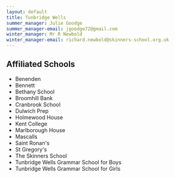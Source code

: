 ```yaml
---
layout: default
title: Tunbridge Wells
summer_manager: Julie Goodge
summer_manager-email: jgoodge72@gmail.com
winter_manager: Mr R Newbold
winter_manager-email: richard.newbold@skinners-school.org.uk
---
```


## Affiliated Schools

- Benenden
- Bennett
- Bethany School
- Broomhill Bank
- Cranbrook School
- Dulwich Prep
- Holmewood House
- Kent College
- Marlborough House
- Mascalls
- Saint Ronan's
- St Gregory's
- The Skinners School
- Tunbridge Wells Grammar School for Boys
- Tunbridge Wells Grammar School for Girls
